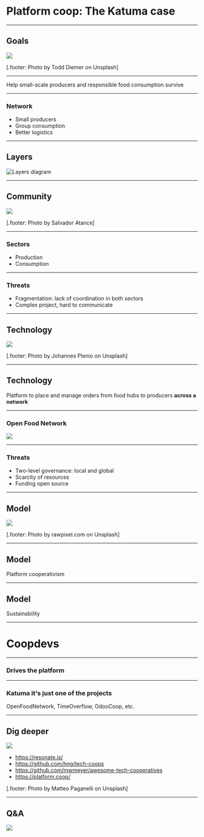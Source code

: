 # Platform coop: The Katuma case

---

## Goals

![](images/goals.jpg)

[.footer: Photo by Todd Diemer on Unsplash]

---

Help small-scale producers and responsible food consumption survive

---

### Network

* Small producers
* Group consumption
* Better logistics

---

## Layers

![Layers diagram](images/layers.jpg)

---

## Community

![](images/community.jpg)

[.footer: Photo by Salvador Atance]

---

### Sectors

* Production
* Consumption

---

### Threats

* Fragmentation: lack of coordination in both sectors
* Complex project, hard to communicate

---

## Technology

![](images/technology.jpg)

[.footer: Photo by Johannes Plenio on Unsplash]

---

## Technology

Platform to place and manage orders from food hubs to producers **across a network**

---

### Open Food Network

![](images/ofn.png)

---

### Threats

* Two-level governance: local and global
* Scarcity of resources
* Funding open source

---

## Model

![](images/model.jpg)

[.footer: Photo by rawpixel.com on Unsplash]

---

## Model

Platform cooperativism

---

## Model

Sustainability

---

# Coopdevs

---

### Drives the platform

---

### Katuma it's just one of the projects

OpenFoodNetwork, TimeOverflow, OdooCoop, etc.

---

## Dig deeper

![](images/qa.jpg)

* https://resonate.is/
* https://github.com/hng/tech-coops
* https://github.com/mwmeyer/awesome-tech-cooperatives
* https://platform.coop/

[.footer: Photo by Matteo Paganelli on Unsplash]

---

## Q&A

![](images/qa.jpg)
